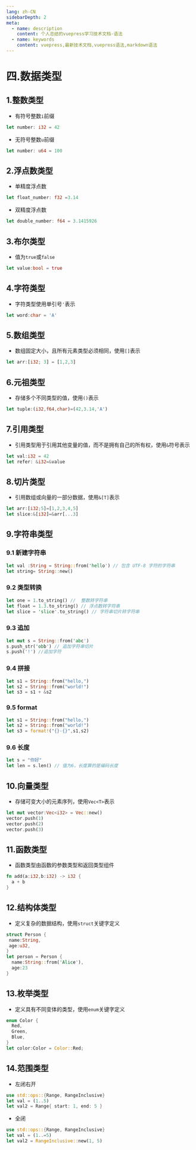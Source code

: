 ```yaml
---
lang: zh-CN
sidebarDepth: 2
meta:
  - name: description
    content: 个人总结的vuepress学习技术文档-语法
  - name: keywords
    content: vuepress,最新技术文档,vuepress语法,markdown语法
---
```


# 四.数据类型

## 1.整数类型

- 有符号整数`i`前缀

```rust
let number: i32 = 42
```

- 无符号整数`u`前缀

```rust
let number: u64 = 100
```

## 2.浮点数类型

- 单精度浮点数

```rust
let float_number: f32 =3.14
```

- 双精度浮点数

```rust
let double_number: f64 = 3.1415926
```

## 3.布尔类型

- 值为`true`或`false`

```rust
let value:bool = true
```

## 4.字符类型

- 字符类型使用单引号`'`表示

```rust
let word:char = 'A'
```

## 5.数组类型

- 数组固定大小，且所有元素类型必须相同，使用`[]`表示

```rust
let arr:[i32; 3] = [1,2,3]
```

## 6.元祖类型

- 存储多个不同类型的值，使用`()`表示

```rust
let tuple:(i32,f64,char)=(42,3.14,'A')
```

## 7.引用类型

- 引用类型用于引用其他变量的值，而不是拥有自己的所有权，使用`&`符号表示

```rust
let val:i32 = 42
let refer: &i32=&value
```

## 8.切片类型

- 引用数组或向量的一部分数据，使用`&[T]`表示

```rust
let arr:[i32;5]=[1,2,3,4,5]
let slice:&[i32]=&arr[...3]
```

## 9.字符串类型

### 9.1 新建字符串

```rust
let val :String = String::from('hello') // 包含 UTF-8 字符的字符串
let string= String::new()
```

### 9.2 类型转换

```rust
let one = 1.to_string() //  整数转字符串
let float = 1.3.to_string() // 浮点数转字符串
let slice = 'slice'.to_string() // 字符串切片转字符串
```

### 9.3 追加

```rust
let mut s = String::from('abc')
s.push_str('obb') // 追加字符串切片
s.push('!') //追加字符
```

### 9.4 拼接

```rust
let s1 = String::from("hello,")
let s2 = String::from("world!")
let s3 = s1 + &s2
```

### 9.5 format

```rust
let s1 = String::from("hello,")
let s2 = String::from("world!")
let s3 = format!("{}-{}",s1,s2)
```

### 9.6 长度

```rust
let s = "你好"
let len = s.len() // 值为6，长度算的是编码长度
```

## 10.向量类型

- 存储可变大小的元素序列，使用`Vec<T>`表示

```rust
let mut vector:Vec<i32> = Vec::new()
vector.push(1)
vector.push(2)
vector.push(3)
```

## 11.函数类型

- 函数类型由函数的参数类型和返回类型组件

```rust
fn add(a:i32,b:i32) -> i32 {
  a + b
}
```

## 12.结构体类型

- 定义复杂的数据结构，使用`struct`关键字定义

```rust
struct Person {
 name:String,
 age:u32,
}
let person = Person {
  name:String::from('Alice'),
  age:23
}
```

## 13.枚举类型

- 定义具有不同变体的类型，使用`enum`关键字定义

```rust
enum Color {
  Red,
  Green,
  Blue,
}
let color:Color = Color::Red;
```

## 14.范围类型

- 左闭右开

```rust
use std::ops::{Range, RangeInclusive}
let val = (1..5)
let val2 = Range{ start: 1, end: 5 }
```

- 全闭

```rust
use std::ops::{Range, RangeInclusive}
let val = (1..=5)
let val2 = RangeInclusive::new(1, 5)
```
